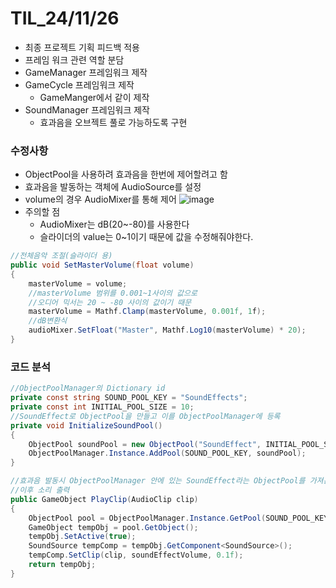 # TIL_24/11/26

- 최종 프로젝트 기획 피드백 적용
- 프레임 워크 관련 역할 분담
- GameManager 프레임워크 제작
- GameCycle 프레임워크 제작
    - GameManger에서 같이 제작
- SoundManager 프레임워크 제작
    - 효과음을 오브젝트 풀로 가능하도록 구현

### 수정사항
- ObjectPool을 사용하려 효과음을 한번에 제어할려고 함
- 효과음을 발동하는 객체에 AudioSource를 설정
- volume의 경우 AudioMixer를 통해 제어
  ![image](https://github.com/user-attachments/assets/036903c4-eb8d-4c2c-a97e-0536339a5be3)
- 주의할 점
  - AudioMixer는 dB(20~-80)를 사용한다
  - 슬라이더의 value는 0~1이기 때문에 값을 수정해줘야한다.
```c#
//전체음악 조절(슬라이더 용)
public void SetMasterVolume(float volume)
{
    masterVolume = volume;
    //masterVolume 범위를 0.001~1사이의 값으로
    //오디어 믹서는 20 ~ -80 사이의 값이기 때문
    masterVolume = Mathf.Clamp(masterVolume, 0.001f, 1f);
    //dB변환식
    audioMixer.SetFloat("Master", Mathf.Log10(masterVolume) * 20);
}
```


### 코드 분석
```c#
//ObjectPoolManager의 Dictionary id
private const string SOUND_POOL_KEY = "SoundEffects";
private const int INITIAL_POOL_SIZE = 10;
//SoundEffect로 ObjectPool을 만들고 이를 ObjectPoolManager에 등록
private void InitializeSoundPool()
{
    ObjectPool soundPool = new ObjectPool("SoundEffect", INITIAL_POOL_SIZE, "Prefabs/Sample/AudioSource");
    ObjectPoolManager.Instance.AddPool(SOUND_POOL_KEY, soundPool);
}

//효과음 발동시 ObjectPoolManager 안에 있는 SoundEffect라는 ObjectPool를 가져온다
//이후 소리 출력
public GameObject PlayClip(AudioClip clip)
{
    ObjectPool pool = ObjectPoolManager.Instance.GetPool(SOUND_POOL_KEY, "SoundEffect");
    GameObject tempObj = pool.GetObject();
    tempObj.SetActive(true);
    SoundSource tempComp = tempObj.GetComponent<SoundSource>();
    tempComp.SetClip(clip, soundEffectVolume, 0.1f);
    return tempObj;
}
```